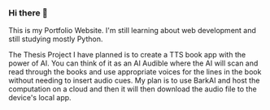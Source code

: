 ### Hi there 👋

<!--
**uisha/uisha** is a ✨ _special_ ✨ repository because its `README.md` (this file) appears on your GitHub profile.

Here are some ideas to get you started:

- 🔭 I’m currently working on ...
- 🌱 I’m currently learning ...
- 👯 I’m looking to collaborate on ...
- 🤔 I’m looking for help with ...
- 💬 Ask me about ...
- 📫 How to reach me: ...
- 😄 Pronouns: ...
- ⚡ Fun fact: ...
-->

This is my Portfolio Website. I'm still learning about web development and still studying mostly Python.

The Thesis Project I have planned is to create a TTS book app with the power of AI. You can think of it as an AI Audible where the AI will scan and read through the books and use appropriate voices for the lines in the book without needing to insert audio cues. My plan is to use BarkAI and host the computation on a cloud and then it will then download the audio file to the device's local app.
